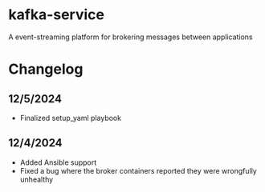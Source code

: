 # kafka-service
A event-streaming platform for brokering messages between applications

# Changelog

## 12/5/2024

- Finalized setup_yaml playbook

## 12/4/2024

- Added Ansible support
- Fixed a bug where the broker containers reported they were wrongfully unhealthy
